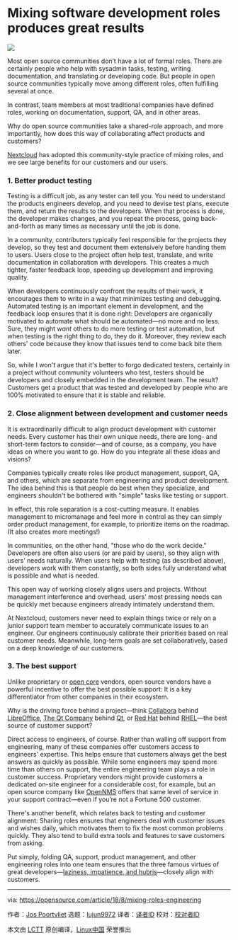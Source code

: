 Mixing software development roles produces great results
======

![](https://opensource.com/sites/default/files/styles/image-full-size/public/lead-images/checklist_hands_team_collaboration.png?itok=u82QepPk)

Most open source communities don’t have a lot of formal roles. There are certainly people who help with sysadmin tasks, testing, writing documentation, and translating or developing code. But people in open source communities typically move among different roles, often fulfilling several at once.

In contrast, team members at most traditional companies have defined roles, working on documentation, support, QA, and in other areas.

Why do open source communities take a shared-role approach, and more importantly, how does this way of collaborating affect products and customers?

[Nextcloud][1] has adopted this community-style practice of mixing roles, and we see large benefits for our customers and our users.

### 1\. Better product testing

Testing is a difficult job, as any tester can tell you. You need to understand the products engineers develop, and you need to devise test plans, execute them, and return the results to the developers. When that process is done, the developer makes changes, and you repeat the process, going back-and-forth as many times as necessary until the job is done.

In a community, contributors typically feel responsible for the projects they develop, so they test and document them extensively before handing them to users. Users close to the project often help test, translate, and write documentation in collaboration with developers. This creates a much tighter, faster feedback loop, speeding up development and improving quality.

When developers continuously confront the results of their work, it encourages them to write in a way that minimizes testing and debugging. Automated testing is an important element in development, and the feedback loop ensures that it is done right: Developers are organically motivated to automate what should be automated—no more and no less. Sure, they might _want_ others to do more testing or test automation, but when testing is the right thing to do, they do it. Moreover, they review each others' code because they know that issues tend to come back bite them later.

So, while I won't argue that it's better to forgo dedicated testers, certainly in a project without community volunteers who test, testers should be developers and closely embedded in the development team. The result? Customers get a product that was tested and developed by people who are 100% motivated to ensure that it is stable and reliable.

### 2\. Close alignment between development and customer needs

It is extraordinarily difficult to align product development with customer needs. Every customer has their own unique needs, there are long- and short-term factors to consider—and of course, as a company, you have ideas on where you want to go. How do you integrate all these ideas and visions?

Companies typically create roles like product management, support, QA, and others, which are separate from engineering and product development. The idea behind this is that people do best when they specialize, and engineers shouldn't be bothered with "simple" tasks like testing or support.

In effect, this role separation is a cost-cutting measure. It enables management to micromanage and feel more in control as they can simply order product management, for example, to prioritize items on the roadmap. (It also creates more meetings!)

In communities, on the other hand, "those who do the work decide." Developers are often also users (or are paid by users), so they align with users’ needs naturally. When users help with testing (as described above), developers work with them constantly, so both sides fully understand what is possible and what is needed.

This open way of working closely aligns users and projects. Without management interference and overhead, users' most pressing needs can be quickly met because engineers already intimately understand them.

At Nextcloud, customers never need to explain things twice or rely on a junior support team member to accurately communicate issues to an engineer. Our engineers continuously calibrate their priorities based on real customer needs. Meanwhile, long-term goals are set collaboratively, based on a deep knowledge of our customers.

### 3\. The best support

Unlike proprietary or [open core][2] vendors, open source vendors have a powerful incentive to offer the best possible support: It is a key differentiator from other companies in their ecosystem.

Why is the driving force behind a project—think [Collabora][3] behind [LibreOffice][4], [The Qt Company][5] behind [Qt][6], or [Red Hat][7] behind [RHEL][8]—the best source of customer support?

Direct access to engineers, of course. Rather than walling off support from engineering, many of these companies offer customers access to engineers' expertise. This helps ensure that customers always get the best answers as quickly as possible. While some engineers may spend more time than others on support, the entire engineering team plays a role in customer success. Proprietary vendors might provide customers a dedicated on-site engineer for a considerable cost, for example, but an open source company like [OpenNMS][9] offers that same level of service in your support contract—even if you’re not a Fortune 500 customer.

There's another benefit, which relates back to testing and customer alignment: Sharing roles ensures that engineers deal with customer issues and wishes daily, which motivates them to fix the most common problems quickly. They also tend to build extra tools and features to save customers from asking.

Put simply, folding QA, support, product management, and other engineering roles into one team ensures that the three famous virtues of great developers—[laziness, impatience, and hubris][10]—closely align with customers.

--------------------------------------------------------------------------------

via: https://opensource.com/article/18/8/mixing-roles-engineering

作者：[Jos Poortvliet][a]
选题：[lujun9972](https://github.com/lujun9972)
译者：[译者ID](https://github.com/译者ID)
校对：[校对者ID](https://github.com/校对者ID)

本文由 [LCTT](https://github.com/LCTT/TranslateProject) 原创编译，[Linux中国](https://linux.cn/) 荣誉推出

[a]:https://opensource.com/users/jospoortvliet
[1]:https://nextcloud.com/
[2]:https://en.wikipedia.org/wiki/Open_core
[3]:https://www.collaboraoffice.com/
[4]:https://www.libreoffice.org/
[5]:https://www.qt.io/
[6]:https://www.qt.io/developers/
[7]:https://www.redhat.com/en
[8]:https://www.redhat.com/en/technologies/linux-platforms/enterprise-linux
[9]:https://www.opennms.org/en
[10]:http://threevirtues.com/
